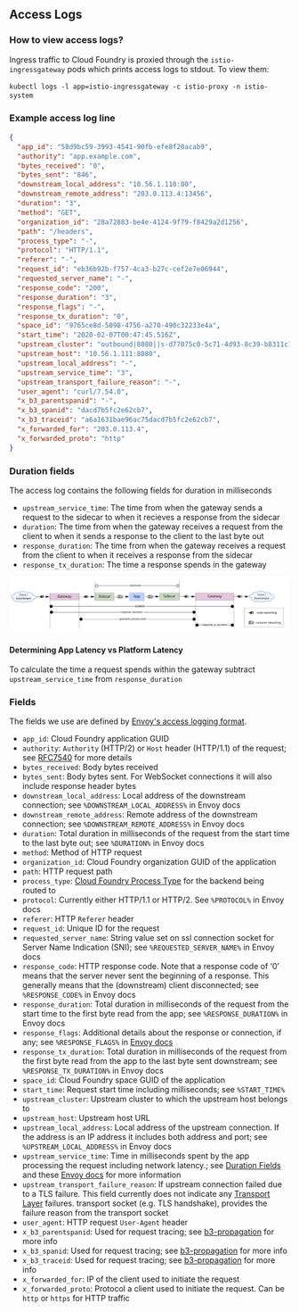 ## Access Logs

### How to view access logs?

Ingress traffic to Cloud Foundry is proxied through the `istio-ingressgateway`
pods which prints access logs to stdout. To view them:

```
kubectl logs -l app=istio-ingressgateway -c istio-proxy -n istio-system
```

### Example access log line

```json
{
  "app_id": "58d9bc59-3993-4541-90fb-efe8f20acab9",
  "authority": "app.example.com",
  "bytes_received": "0",
  "bytes_sent": "846",
  "downstream_local_address": "10.56.1.110:80",
  "downstream_remote_address": "203.0.113.4:13456",
  "duration": "3",
  "method": "GET",
  "organization_id": "28a72883-be4e-4124-9f79-f8429a2d1256",
  "path": "/headers",
  "process_type": "-",
  "protocol": "HTTP/1.1",
  "referer": "-",
  "request_id": "eb36b92b-f757-4ca3-b27c-cef2e7e06944",
  "requested_server_name": "-",
  "response_code": "200",
  "response_duration": "3",
  "response_flags": "-",
  "response_tx_duration": "0",
  "space_id": "9765ce8d-5098-4756-a270-490c32233e4a",
  "start_time": "2020-02-07T00:47:45.516Z",
  "upstream_cluster": "outbound|8080||s-d77075c0-5c71-4d93-8c39-b8311c19be5d.cf-apps.svc.cluster.local",
  "upstream_host": "10.56.1.111:8080",
  "upstream_local_address": "-",
  "upstream_service_time": "3",
  "upstream_transport_failure_reason": "-",
  "user_agent": "curl/7.54.0",
  "x_b3_parentspanid": "-",
  "x_b3_spanid": "dacd7b5fc2e62cb7",
  "x_b3_traceid": "a6a1631bae96ac75dacd7b5fc2e62cb7",
  "x_forwarded_for": "203.0.113.4",
  "x_forwarded_proto": "http"
}
```

### Duration fields

The access log contains the following fields for duration in milliseconds

- `upstream_service_time`: The time from when the gateway sends a request to the sidecar to when it recieves a response from the sidecar
- `duration`: The time from when the gateway receives a request from the client to when it sends a response to the client
  to the last byte out
- `response_duration`: The time from when the gateway receives a request from the client to when it receives a response from the sidecar
- `response_tx_duration`: The time a response spends in the gateway

![](assets/duration-fields.jpg)

#### Determining App Latency vs Platform Latency
To calculate the time a request spends within the gateway subtract `upstream_service_time` from `response_duration`

### Fields

The fields we use are defined by [Envoy's access logging
format](https://www.envoyproxy.io/docs/envoy/latest/configuration/observability/access_log/usage).

* `app_id`: Cloud Foundry application GUID
* `authority`: `Authority` (HTTP/2) or `Host` header (HTTP/1.1) of the request;
  see [RFC7540](https://tools.ietf.org/html/rfc7540#section-8.1.2.3) for more
  details
* `bytes_received`: Body bytes received
* `bytes_sent`: Body bytes sent. For WebSocket connections it will also include
  response header bytes
* `downstream_local_address`: Local address of the downstream connection; see
  `%DOWNSTREAM_LOCAL_ADDRESS%` in Envoy docs
* `downstream_remote_address`: Remote address of the downstream connection; see
  `%DOWNSTREAM_REMOTE_ADDRESS%` in Envoy docs
* `duration`: Total duration in milliseconds of the request from the start time
  to the last byte out; see `%DURATION%` in Envoy docs
* `method`: Method of HTTP request
* `organization_id`:  Cloud Foundry organization GUID of the application
* `path`: HTTP request path
* `process_type`: [Cloud Foundry Process
  Type](https://v3-apidocs.cloudfoundry.org/version/3.80.0/index.html#processes)
  for the backend being routed to
* `protocol`: Currently either HTTP/1.1 or HTTP/2. See `%PROTOCOL%` in Envoy
  docs
* `referer`: HTTP `Referer` header
* `request_id`: Unique ID for the request
* `requested_server_name`: String value set on ssl connection socket for Server
  Name Indication (SNI); see `%REQUESTED_SERVER_NAME%` in Envoy docs
* `response_code`: HTTP response code. Note that a response code of ‘0’ means
  that the server never sent the beginning of a response. This generally means
  that the (downstream) client disconnected; see `%RESPONSE_CODE%` in Envoy docs
* `response_duration`: Total duration in milliseconds of the request from the
  start time to the first byte read from the app; see `%RESPONSE_DURATION%`
  in Envoy docs
* `response_flags`: Additional details about the response or connection, if any;
  see `%RESPONSE_FLAGS%` in [Envoy docs](https://www.envoyproxy.io/docs/envoy/latest/configuration/observability/access_log/usage)
* `response_tx_duration`: Total duration in milliseconds of the request from the
  first byte read from the app to the last byte sent downstream; see
  `%RESPONSE_TX_DURATION%` in Envoy docs
* `space_id`: Cloud Foundry space GUID of the application
* `start_time`: Request start time including milliseconds; see `%START_TIME%`
* `upstream_cluster`: Upstream cluster to which the upstream host belongs to
* `upstream_host`: Upstream host URL
* `upstream_local_address`: Local address of the upstream connection. If the
  address is an IP address it includes both address and port; see
  `%UPSTREAM_LOCAL_ADDRESS%` in Envoy docs
* `upstream_service_time`: Time in milliseconds spent by the app processing
  the request including network latency.; see [Duration Fields](#duration-fields) and these [Envoy
  docs](https://www.envoyproxy.io/docs/envoy/latest/configuration/http/http_filters/router_filter#x-envoy-upstream-service-time)
  for more information
* `upstream_transport_failure_reason`: If upstream connection failed due to a TLS failure. This field currently does not indicate any [Transport Layer](https://osi-model.com/transport-layer/) failures. 
  transport socket (e.g. TLS handshake), provides the failure reason from the
  transport socket
* `user_agent`: HTTP request `User-Agent` header
* `x_b3_parentspanid`: Used for request tracing; see
  [b3-propagation](https://github.com/openzipkin/b3-propagation) for more info
* `x_b3_spanid`: Used for request tracing; see
  [b3-propagation](https://github.com/openzipkin/b3-propagation) for more info
* `x_b3_traceid`: Used for request tracing; see
  [b3-propagation](https://github.com/openzipkin/b3-propagation) for more info
* `x_forwarded_for`: IP of the client used to initiate the request
* `x_forwarded_proto`: Protocol a client used to initiate the request. Can be
  `http` or `https` for HTTP traffic
